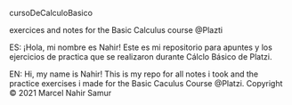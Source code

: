 cursoDeCalculoBasico
 
exercices and notes for the Basic Calculus course @Plazti
 
ES: ¡Hola, mi nombre es Nahir! Este es mi repositorio para apuntes y los ejercicios de practica que se realizaron durante Cálclo Básico de Platzi.
 
EN: Hi, my name is Nahir! This is my repo for all notes i took and the practice exercises i made for the Basic Caculus Course @Platzi. 
Copyright © 2021 Marcel Nahir Samur
